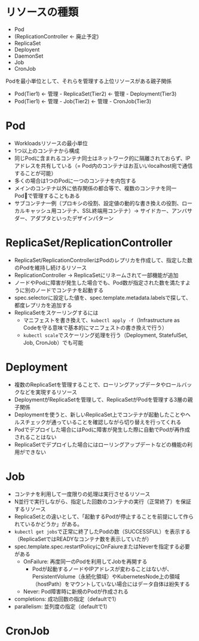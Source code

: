 # リソースの種類
* Pod
* (ReplicationController <- 廃止予定)
* ReplicaSet
* Deployent
* DaemonSet
* Job
* CronJob

Podを最小単位として、それらを管理する上位リソースがある親子関係
* Pod(Tier1) <- 管理 - ReplicaSet(Tier2) <- 管理 - Deployment(Tier3)
* Pod(Tier1) <- 管理 - Job(Tier2) <- 管理 - CronJob(Tier3)

# Pod
* Workloadsリソースの最小単位
* 1つ以上のコンテナから構成
* 同じPodに含まれるコンテナ同士はネットワーク的に隔離されておらず、IPアドレスを共有している（= Pod内のコンテナはお互いいlocalhost宛で通信することが可能）
* 多くの場合は1つのPodに一つのコンテナを内包する
* メインのコンテナ以外に依存関係の都合等で、複数のコンテナを同一Podで管理することもある
* サブコンテナ一例（プロキシの役割、設定値の動的な書き換えの役割、ローカルキャッシュ用コンテナ、SSL終端用コンテナ）-> サイドカー、アンバサダー、アダプタといったデザインパターン

# ReplicaSet/ReplicationController
* ReplicaSet/ReplicationControllerはPodのレプリカを作成して、指定した数のPodを維持し続けるリソース
* ReplicationController -> ReplicaSetにリネームされて一部機能が追加
* ノードやPodに障害が発生した場合でも、Pod数が指定された数を満たすように別のノードでコンテナを起動する
* spec.selectorに設定した値を、spec.template.metadata.labelsで探して、都度レプリカを追加する
* ReplicaSetをスケーリングするには
   * マニフェストを書き換えて、`kubectl apply -f`（Infrastructure as Codeを守る意味で基本的にマニフェストの書き換えで行う）
   * `kubectl scale`でスケーリング処理を行う（Deployment, StatefulSet, Job, CronJob）でも可能

# Deployment
* 複数のReplicaSetを管理することで、ローリングアップデータやロールバックなどを実現するリソース
* DeploymentがReplicaSetを管理して、ReplicaSetがPodを管理する3層の親子関係
* Deploymentを使うと、新しいReplicaSet上でコンテナが起動したことやヘルスチェックが通っていることを確認しながら切り替えを行ってくれる
* Podでデプロイした場合にはPodに障害が発生した際に自動でPodが再作成されることはない
* ReplicaSetでデプロイした場合にはローリングアップデートなどの機能の利用ができない

# Job
* コンテナを利用して一度限りの処理は実行させるリソース
* N並行で実行しながら、指定した回数のコンテナの実行（正常終了）を保証するリソース
* ReplicaSetとの違いとして、「起動するPodが停止することを前提にして作られているかどうか」がある。
* `kubectl get jobs`で正常に終了したPodの数（SUCCESSFUL）を表示する（ReplicaSetではREADYなコンテナ数を表示していたが）
* spec.template.spec.restartPolicyにOnFaiureまたはNeverを指定する必要がある
   * OnFailure: 再度同一のPodを利用してJobを再開する
      * Podが起動するノードやIPアドレスが変わることはないが、PersistentVolume（永続化領域）やKubernetesNode上の領域（hostPath）をマウントしていない場合にはデータ自体は紛失する
   * Never: Pod障害時に新規のPodが作成される
* completions: 成功回数の指定（defaultで1）
* parallelism: 並列度の指定（defaultで1）

# CronJob